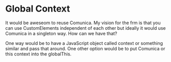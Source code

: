 # Global Context

It would be aweseom to reuse Comunica. My vision for the frm is that you can use CustomElements independent of each other but ideally it would use Comunica in a singleton way. How can we have that?

One way would be to have a JavaScript object called context or something similar and pass that around.
One other option would be to put Comunica or this context into the globalThis.